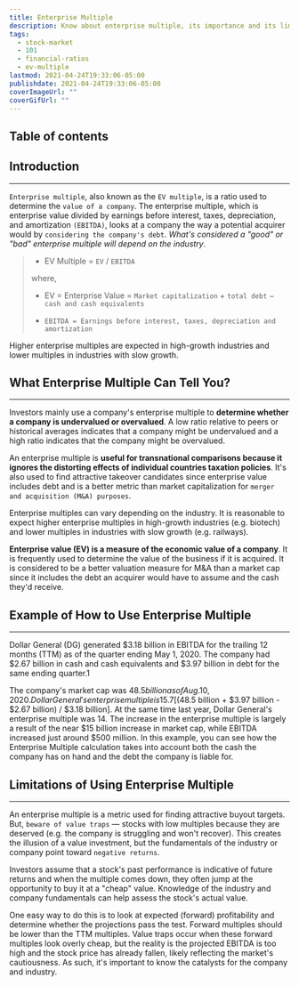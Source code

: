 ```yaml
---
title: Enterprise Multiple
description: Know about enterprise multiple, its importance and its limitations
tags:
  - stock-market
  - 101
  - financial-ratios
  - ev-multiple
lastmod: 2021-04-24T19:33:06-05:00
publishdate: 2021-04-24T19:33:06-05:00
coverImageUrl: ""
coverGifUrl: ""
---
```


## Table of contents

## Introduction

---

`Enterprise multiple`, also known as the `EV multiple`, is a ratio used to determine the `value of a company`. The enterprise multiple, which is enterprise value divided by earnings before interest, taxes, depreciation, and amortization `(EBITDA)`, looks at a company the way a potential acquirer would by `considering the company's debt`. _What's considered a "good" or "bad" enterprise multiple will depend on the industry_.

> - EV Multiple = `EV` / `EBITDA`
>
> where,
>
> - EV = Enterprise Value = `Market capitalization` + `total debt` − `cash and cash equivalents`
>
> - `EBITDA = Earnings before interest, taxes, depreciation and amortization`

Higher enterprise multiples are expected in high-growth industries and lower multiples in industries with slow growth.

## What Enterprise Multiple Can Tell You?

---

Investors mainly use a company's enterprise multiple to **determine whether a company is undervalued or overvalued**. A low ratio relative to peers or historical averages indicates that a company might be undervalued and a high ratio indicates that the company might be overvalued.

An enterprise multiple is **useful for transnational comparisons because it ignores the distorting effects of individual countries taxation policies**. It's also used to find attractive takeover candidates since enterprise value includes debt and is a better metric than market capitalization for `merger and acquisition (M&A) purposes`.

Enterprise multiples can vary depending on the industry. It is reasonable to expect higher enterprise multiples in high-growth industries (e.g. biotech) and lower multiples in industries with slow growth (e.g. railways).

**Enterprise value (EV) is a measure of the economic value of a company**. It is frequently used to determine the value of the business if it is acquired. It is considered to be a better valuation measure for M&A than a market cap since it includes the debt an acquirer would have to assume and the cash they'd receive.

## Example of How to Use Enterprise Multiple

---

Dollar General (DG) generated $3.18 billion in EBITDA for the trailing 12 months (TTM) as of the quarter ending May 1, 2020. The company had $2.67 billion in cash and cash equivalents and $3.97 billion in debt for the same ending quarter.1

The company's market cap was $48.5 billion as of Aug. 10, 2020. Dollar General's enterprise multiple is 15.7 [($48.5 billion + $3.97 billion - $2.67 billion) / $3.18 billion]. At the same time last year, Dollar General's enterprise multiple was 14. The increase in the enterprise multiple is largely a result of the near $15 billion increase in market cap, while EBITDA increased just around $500 million. In this example, you can see how the Enterprise Multiple calculation takes into account both the cash the company has on hand and the debt the company is liable for.

## Limitations of Using Enterprise Multiple

---

An enterprise multiple is a metric used for finding attractive buyout targets. But, `beware of value traps` — stocks with low multiples because they are deserved (e.g. the company is struggling and won't recover). This creates the illusion of a value investment, but the fundamentals of the industry or company point toward `negative returns`.

Investors assume that a stock's past performance is indicative of future returns and when the multiple comes down, they often jump at the opportunity to buy it at a "cheap" value. Knowledge of the industry and company fundamentals can help assess the stock's actual value.

One easy way to do this is to look at expected (forward) profitability and determine whether the projections pass the test. Forward multiples should be lower than the TTM multiples. Value traps occur when these forward multiples look overly cheap, but the reality is the projected EBITDA is too high and the stock price has already fallen, likely reflecting the market's cautiousness. As such, it's important to know the catalysts for the company and industry.
